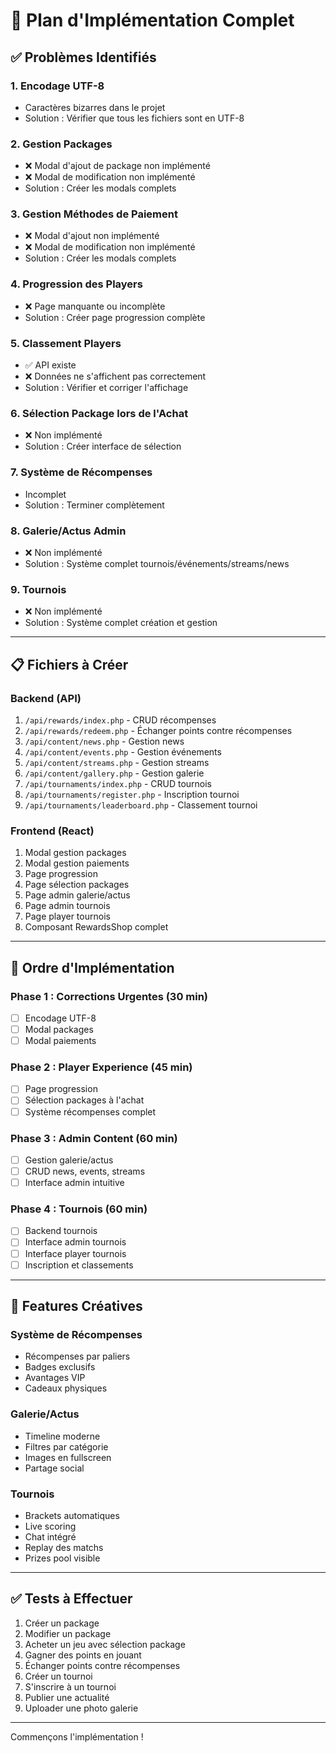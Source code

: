 # 🚀 Plan d'Implémentation Complet

## ✅ Problèmes Identifiés

### 1. **Encodage UTF-8**
- Caractères bizarres dans le projet
- Solution : Vérifier que tous les fichiers sont en UTF-8

### 2. **Gestion Packages**
- ❌ Modal d'ajout de package non implémenté
- ❌ Modal de modification non implémenté
- Solution : Créer les modals complets

### 3. **Gestion Méthodes de Paiement**
- ❌ Modal d'ajout non implémenté
- ❌ Modal de modification non implémenté
- Solution : Créer les modals complets

### 4. **Progression des Players**
- ❌ Page manquante ou incomplète
- Solution : Créer page progression complète

### 5. **Classement Players**
- ✅ API existe
- ❌ Données ne s'affichent pas correctement
- Solution : Vérifier et corriger l'affichage

### 6. **Sélection Package lors de l'Achat**
- ❌ Non implémenté
- Solution : Créer interface de sélection

### 7. **Système de Récompenses**
- Incomplet
- Solution : Terminer complètement

### 8. **Galerie/Actus Admin**
- ❌ Non implémenté
- Solution : Système complet tournois/événements/streams/news

### 9. **Tournois**
- ❌ Non implémenté
- Solution : Système complet création et gestion

---

## 📋 Fichiers à Créer

### Backend (API)

1. `/api/rewards/index.php` - CRUD récompenses
2. `/api/rewards/redeem.php` - Échanger points contre récompenses
3. `/api/content/news.php` - Gestion news
4. `/api/content/events.php` - Gestion événements
5. `/api/content/streams.php` - Gestion streams
6. `/api/content/gallery.php` - Gestion galerie
7. `/api/tournaments/index.php` - CRUD tournois
8. `/api/tournaments/register.php` - Inscription tournoi
9. `/api/tournaments/leaderboard.php` - Classement tournoi

### Frontend (React)

1. Modal gestion packages
2. Modal gestion paiements
3. Page progression
4. Page sélection packages
5. Page admin galerie/actus
6. Page admin tournois
7. Page player tournois
8. Composant RewardsShop complet

---

## 🎯 Ordre d'Implémentation

### Phase 1 : Corrections Urgentes (30 min)
- [ ] Encodage UTF-8
- [ ] Modal packages
- [ ] Modal paiements

### Phase 2 : Player Experience (45 min)
- [ ] Page progression
- [ ] Sélection packages à l'achat
- [ ] Système récompenses complet

### Phase 3 : Admin Content (60 min)
- [ ] Gestion galerie/actus
- [ ] CRUD news, events, streams
- [ ] Interface admin intuitive

### Phase 4 : Tournois (60 min)
- [ ] Backend tournois
- [ ] Interface admin tournois
- [ ] Interface player tournois
- [ ] Inscription et classements

---

## 🎨 Features Créatives

### Système de Récompenses
- Récompenses par paliers
- Badges exclusifs
- Avantages VIP
- Cadeaux physiques

### Galerie/Actus
- Timeline moderne
- Filtres par catégorie
- Images en fullscreen
- Partage social

### Tournois
- Brackets automatiques
- Live scoring
- Chat intégré
- Replay des matchs
- Prizes pool visible

---

## ✅ Tests à Effectuer

1. Créer un package
2. Modifier un package
3. Acheter un jeu avec sélection package
4. Gagner des points en jouant
5. Échanger points contre récompenses
6. Créer un tournoi
7. S'inscrire à un tournoi
8. Publier une actualité
9. Uploader une photo galerie

---

Commençons l'implémentation !
